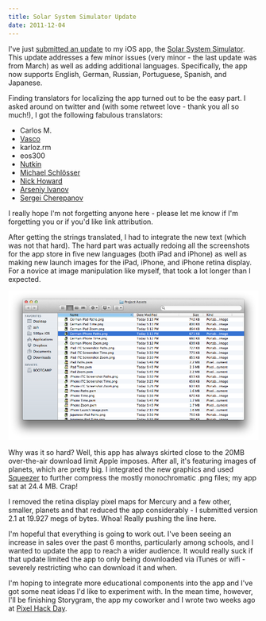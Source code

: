 ```yaml
---
title: Solar System Simulator Update
date: 2011-12-04
---
```


I've just [submitted an update](http://twitter.com/#!/ashfurrow/status/143108457879453697) to my iOS app, the [Solar System Simulator](http://itunes.apple.com/us/app/solar-system-simulation/id407799974?mt=8&ls=1). This update addresses a few minor issues (very minor - the last update was from March) as well as adding additional languages. Specifically, the app now supports English, German, Russian, Portuguese, Spanish, and Japanese.

Finding translators for localizing the app turned out to be the easy part. I asked around on twitter and (with some retweet love - thank you all so much!), I got the following fabulous translators:

- Carlos M.
- [Vasco](https://twitter.com/#!/va5co)
- karloz.rm
- eos300
- [Nutkin](https://twitter.com/#!/nutkinnb)
- [Michael Schlösser](http://twitter.com/#!/schloessersjung)
- [Nick Howard](https://twitter.com/#!/hownick)
- [Arseniy Ivanov](https://twitter.com/#!/freeatnet_en)
- [Sergei Cherepanov](https://twitter.com/#!/ihunter)

I really hope I'm not forgetting anyone here - please let me know if I'm forgetting you or if you'd like link attribution.

After getting the strings translated, I had to integrate the new text (which was not that hard). The hard part was actually redoing all the screenshots for the app store in five new languages (both iPad and iPhone) as well as making new launch images for the iPad, iPhone, and iPhone retina display. For a novice at image manipulation like myself, that took a lot longer than I expected.

![](F6AF35CBB2D84D8DB67D085F7D7B7C45.png)

Why was it so hard? Well, this app has always skirted close to the 20MB over-the-air download limit Apple imposes. After all, it's featuring images of planets, which are pretty big. I integrated the new graphics and used [Squeezer](http://cloud33.com/squeezer/) to further compress the mostly monochromatic .png files; my app sat at 24.4 MB. Crap!

I removed the retina display pixel maps for Mercury and a few other, smaller, planets and that reduced the app considerably - I submitted version 2.1 at 19.927 megs of bytes. Whoa! Really pushing the line here.

I'm hopeful that everything is going to work out. I've been seeing an increase in sales over the past 6 months, particularly among schools, and I wanted to update the app to reach a wider audience. It would really suck if that update limited the app to only being downloaded via iTunes or wifi - severely restricting who can download it and when.

I'm hoping to integrate more educational components into the app and I've got some neat ideas I'd like to experiment with. In the mean time, however, I'll be finishing Storygram, the app my coworker and I wrote two weeks ago at [Pixel Hack Day](http://pixelhackday.com/).

